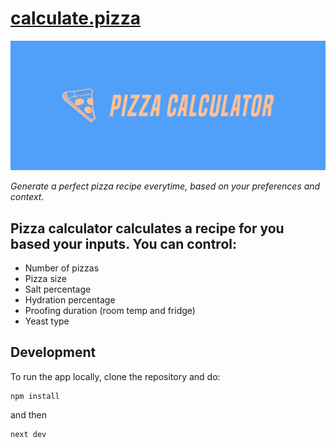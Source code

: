 # [calculate.pizza](https://www.calculate.pizza)

<img alt="pizza calculator logo" src="./public/logo-cover.png">

_Generate a perfect pizza recipe everytime, based on your preferences and context._

## Pizza calculator calculates a recipe for you based your inputs. You can control:

- Number of pizzas
- Pizza size
- Salt percentage
- Hydration percentage
- Proofing duration (room temp and fridge)
- Yeast type

## Development

To run the app locally, clone the repository and do:

```
npm install
```

and then

```
next dev
```
